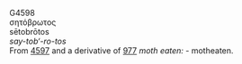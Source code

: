<body>
  <p>G4598<br>  σητόβρωτος  <br> sētobrōtos  <br><i>say-tob‘-ro-tos </i><br>From <a href="g4597.htm">4597</a> and a derivative of <a href="g0977.htm">977</a>  <i>moth</i> <i>eaten:</i> - motheaten.<br></p>
 </body>